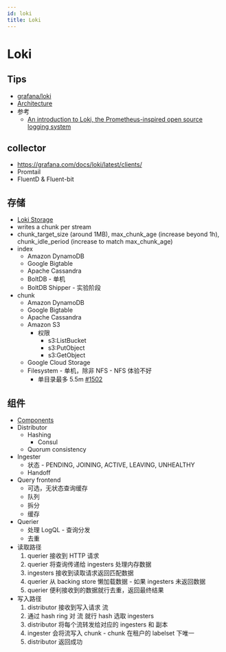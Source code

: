 ```yaml
---
id: loki
title: Loki
---
```


# Loki
## Tips
* [grafana/loki](https://github.com/grafana/loki)
* [Architecture](https://grafana.com/docs/loki/latest/architecture/)
* 参考
  * [An introduction to Loki, the Prometheus-inspired open source logging system](https://grafana.com/blog/2020/05/12/an-only-slightly-technical-introduction-to-loki-the-prometheus-inspired-open-source-logging-system/)

## collector
* https://grafana.com/docs/loki/latest/clients/
* Promtail
* FluentD & Fluent-bit

## 存储
* [Loki Storage](https://grafana.com/docs/loki/latest/operations/storage/)
* writes a chunk per stream
* chunk_target_size (around 1MB), max_chunk_age (increase beyond 1h), chunk_idle_period (increase to match max_chunk_age)
* index
  * Amazon DynamoDB
  * Google Bigtable
  * Apache Cassandra
  * BoltDB - 单机
  * BoltDB Shipper - 实验阶段
* chunk
  * Amazon DynamoDB
  * Google Bigtable
  * Apache Cassandra
  * Amazon S3
    * 权限
      * s3:ListBucket
      * s3:PutObject
      * s3:GetObject
  * Google Cloud Storage
  * Filesystem - 单机，除非 NFS - NFS 体验不好
    * 单目录最多 5.5m [#1502](https://github.com/grafana/loki/issues/1502)


## 组件
* [Components](https://grafana.com/docs/loki/latest/architecture/#components)
* Distributor
  * Hashing
    * Consul
  * Quorum consistency
* Ingester
  * 状态 - PENDING, JOINING, ACTIVE, LEAVING, UNHEALTHY
  * Handoff
* Query frontend
  * 可选，无状态查询缓存
  * 队列
  * 拆分
  * 缓存
* Querier
  * 处理 LogQL - 查询分发
  * 去重
* 读取路径
  1. querier 接收到 HTTP 请求
  2. querier 将查询传递给 ingesters 处理内存数据
  3. ingesters 接收到读取请求返回匹配数据
  4. querier 从 backing store 懒加载数据 - 如果 ingesters 未返回数据
  5. querier 便利接收到的数据就行去重，返回最终结果
* 写入路径
  1. distributor 接收到写入请求 流
  2. 通过 hash ring 对 流 就行 hash 选取 ingesters
  3. distributor 将每个流转发给对应的 ingesters 和 副本
  4. ingester 会将流写入 chunk - chunk 在租户的 labelset 下唯一
  5. distributor 返回成功
